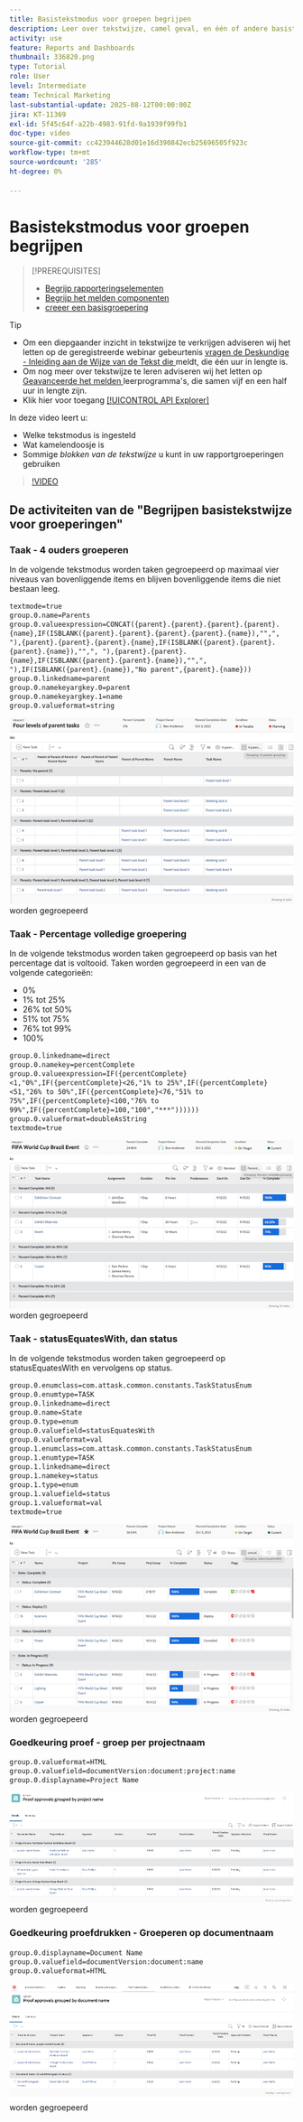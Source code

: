 ```yaml
---
title: Basistekstmodus voor groepen begrijpen
description: Leer over tekstwijze, camel geval, en één of andere basistekstwijze die u in uw rapportgroepen in Workfront kunt gebruiken.
activity: use
feature: Reports and Dashboards
thumbnail: 336820.png
type: Tutorial
role: User
level: Intermediate
team: Technical Marketing
last-substantial-update: 2025-08-12T00:00:00Z
jira: KT-11369
exl-id: 5f45c64f-a22b-4983-91fd-9a1939f99fb1
doc-type: video
source-git-commit: cc423944628d01e16d390842ecb25696505f923c
workflow-type: tm+mt
source-wordcount: '285'
ht-degree: 0%

---
```


# Basistekstmodus voor groepen begrijpen

>[!PREREQUISITES]
>
>* [ Begrijp rapporteringselementen ](https://experienceleague.adobe.com/docs/workfront-learn/tutorials-workfront/reporting/basic-reporting/reporting-elements.html?lang=en)
>* [ Begrijp het melden componenten ](https://experienceleague.adobe.com/docs/workfront-learn/tutorials-workfront/reporting/basic-reporting/reporting-components.html?lang=en)
>* [ creeer een basisgroepering ](https://experienceleague.adobe.com/docs/workfront-learn/tutorials-workfront/reporting/basic-reporting/create-a-basic-grouping.html?lang=en)


>[!TIP]
>
>* Om een diepgaander inzicht in tekstwijze te verkrijgen adviseren wij het letten op de geregistreerde webinar gebeurtenis [ vragen de Deskundige - Inleiding aan de Wijze van de Tekst die ](https://experienceleague.adobe.com/en/docs/events/classics/reporting-and-dashboards/introduction-to-text-mode-reporting) meldt, die één uur in lengte is.
>* Om nog meer over tekstwijze te leren adviseren wij het letten op [ Geavanceerde het melden ](https://experienceleague.adobe.com/docs/workfront-learn/tutorials-workfront/reporting/advanced-reporting/welcome-to-advanced-reporting.html?lang=en) leerprogramma&#39;s, die samen vijf en een half uur in lengte zijn.
>* Klik hier voor toegang [[!UICONTROL API Explorer] ](https://developer.adobe.com/workfront/api-explorer/)

In deze video leert u:

* Welke tekstmodus is ingesteld
* Wat kamelendoosje is
* Sommige _blokken van de tekstwijze_ u kunt in uw rapportgroeperingen gebruiken

>[!VIDEO](https://video.tv.adobe.com/v/3410641/?quality=12&learn=on&enablevpops=0)

## De activiteiten van de &quot;Begrijpen basistekstwijze voor groeperingen&quot;

### Taak - 4 ouders groeperen

In de volgende tekstmodus worden taken gegroepeerd op maximaal vier niveaus van bovenliggende items en blijven bovenliggende items die niet bestaan leeg.

```
textmode=true
group.0.name=Parents
group.0.valueexpression=CONCAT({parent}.{parent}.{parent}.{parent}.{name},IF(ISBLANK({parent}.{parent}.{parent}.{parent}.{name}),"",", "),{parent}.{parent}.{parent}.{name},IF(ISBLANK({parent}.{parent}.{parent}.{name}),"",", "),{parent}.{parent}.{name},IF(ISBLANK({parent}.{parent}.{name}),"",", "),IF(ISBLANK({parent}.{name}),"No parent",{parent}.{name}))
group.0.linkedname=parent
group.0.namekeyargkey.0=parent
group.0.namekeyargkey.1=name
group.0.valueformat=string
```

![ het schermbeeld dat van A projecttaken toont die door 4 ouders ](assets/4-parents-grouping.png) worden gegroepeerd


### Taak - Percentage volledige groepering

In de volgende tekstmodus worden taken gegroepeerd op basis van het percentage dat is voltooid. Taken worden gegroepeerd in een van de volgende categorieën:

* 0%
* 1% tot 25%
* 26% tot 50%
* 51% tot 75%
* 76% tot 99%
* 100%

```
group.0.linkedname=direct
group.0.namekey=percentComplete
group.0.valueexpression=IF({percentComplete}<1,"0%",IF({percentComplete}<26,"1% to 25%",IF({percentComplete}<51,"26% to 50%",IF({percentComplete}<76,"51% to 75%",IF({percentComplete}<100,"76% to 99%",IF({percentComplete}=100,"100","***"))))))
group.0.valueformat=doubleAsString
textmode=true
```

![ het schermbeeld dat van A projecttaken toont die door percent volledig ](assets/percent-complete-grouping.png) worden gegroepeerd

### Taak - statusEquatesWith, dan status

In de volgende tekstmodus worden taken gegroepeerd op statusEquatesWith en vervolgens op status.

```
group.0.enumclass=com.attask.common.constants.TaskStatusEnum
group.0.enumtype=TASK
group.0.linkedname=direct
group.0.name=State
group.0.type=enum
group.0.valuefield=statusEquatesWith
group.0.valueformat=val
group.1.enumclass=com.attask.common.constants.TaskStatusEnum
group.1.enumtype=TASK
group.1.linkedname=direct
group.1.namekey=status
group.1.type=enum
group.1.valuefield=status
group.1.valueformat=val
textmode=true
```

![ het schermbeeld dat van A projecttaken toont die door statusEquatesWith ](assets/status-equates-with.png) worden gegroepeerd


### Goedkeuring proef - groep per projectnaam

```
group.0.valueformat=HTML
group.0.valuefield=documentVersion:document:project:name
group.0.displayname=Project Name
```

![ het schermbeeld dat van A goedkeuringen van het Bewijs toont die door projectnaam ](assets/proof-approvals-grouped-by-project-name.png) worden gegroepeerd


### Goedkeuring proefdrukken - Groeperen op documentnaam

```
group.0.displayname=Document Name
group.0.valuefield=documentVersion:document:name
group.0.valueformat=HTML
```

![ het schermbeeld dat van A goedkeuringen van het Bewijs toont die door projectnaam ](assets/proof-approvals-grouped-by-doc-name.png) worden gegroepeerd

